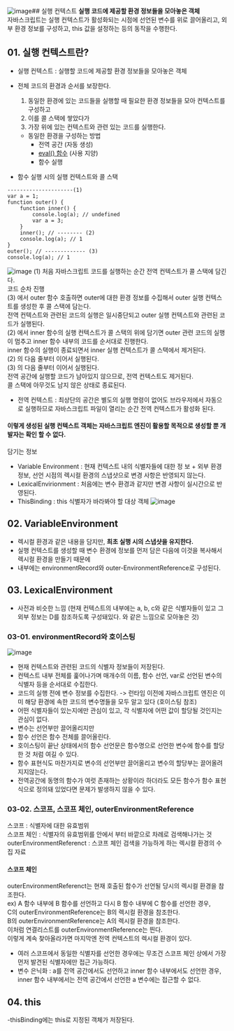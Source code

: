 ![image](https://github.com/user-attachments/assets/87dabf3a-a42b-42f8-a70f-cee561aed983)## 실행 컨텍스트
<b>실행 코드에 제공할 환경 정보들을 모아놓은 객체</b> <br>
자바스크립트는 실행 컨텍스트가 활성화되는 시점에 선언된 변수를 위로 끌어올리고, 외부 환경 정보를 구성하고, this 값을 설정하는 등의 동작을 수행한다.

## 01. 실행 컨텍스트란?
- 실행 컨텍스트 : 실행할 코드에 제공할 환경 정보들을 모아놓은 객체
- 전체 코드의 환경과 순서를 보장한다.
  1. 동일한 환경에 있는 코드들을 실행할 때 필요한 환경 정보들을 모아 컨텍스트를 구성하고
  2. 이를 콜 스택에 쌓았다가
  3. 가장 위에 있는 컨텍스트와 관련 있는 코드를 실행한다.
  - 동일한 환경을 구성하는 방법
    - 전역 공간 (자동 생성)
    - [eval() 함수](https://www.youtube.com/shorts/mgdCHjJjR4M) (사용 지양)
    - 함수 실행

- 함수 실행 시의 실행 컨텍스트와 콜 스택
```
---------------------(1)
var a = 1; 
function outer() {
    function inner() {
        console.log(a); // undefined
        var a = 3;
    }
    inner(); // -------- (2)
    console.log(a); // 1
}
outer(); // ------------- (3)
console.log(a); // 1
```
![image](https://github.com/user-attachments/assets/0b1ba9fd-c955-4c70-aebb-1ffcae836416)
(1) 처음 자바스크립트 코드를 실행하는 순간 전역 컨텍스트가 콜 스택에 담긴다. <br>
코드 순차 진행 <br>
(3) 에서 outer 함수 호출하면 outer에 대한 환경 정보를 수집해서 outer 실행 컨텍스트를 생성한 후 콜 스택에 담는다. <br>
전역 컨텍스트와 관련된 코드의 실행은 일시중단되고 outer 실행 컨텍스트와 관련된 코드가 실행된다. <br>
(2) 에서 inner 함수의 실행 컨텍스트가 콜 스택의 위에 담기면 outer 관련 코드의 실행이 멈추고 inner 함수 내부의 코드를 순서대로 진행한다. <br>
inner 함수의 실행이 종료되면서 inner 실행 컨텍스트가 콜 스택에서 제거된다. <br>
(2) 의 다음 줄부터 이어서 실행된다.<br>
(3) 의 다음 줄부터 이어서 실행된다. <br>
전역 공간에 실행할 코드가 남아있지 않으므로, 전역 컨텍스트도 제거된다. <br>
콜 스택에 아무것도 남지 않은 상태로 종료된다. <br>

- 전역 컨텍스트 : 최상단의 공간은 별도의 실행 명령이 없어도 브라우저에서 자동으로 실행하므로 자바스크립트 파일이 열리는 순간 전역 컨텍스트가 활성화 된다.

#### 이렇게 생성된 실행 컨텍스트 객체는 자바스크립트 엔진이 활용할 목적으로 생성할 뿐 개발자는 확인 할 수 없다.
담기는 정보
- Variable Environment : 현재 컨텍스트 내의 식별자들에 대한 정 보 + 외부 환경 정보, 선언 시점의 렉시컬 환경의 스냅샷으로 변경 사항은 반영되지 않는다. 
- LexicalEnvirionment : 처음에는 변수 환경과 같지만 변경 사항이 실시간으로 반영된다.
- ThisBinding : this 식별자가 바라봐야 할 대상 객체
![image](https://github.com/user-attachments/assets/a04cf13b-ba31-4df5-bbce-51b4b7988cf1)

## 02. VariableEnvironment
- 렉시컬 환경과 같은 내용을 담지만, <b>최초 실행 시의 스냅샷을 유지한다.</b>
- 실행 컨텍스트를 생성할 때 변수 환경에 정보를 먼저 담은 다음에 이것을 복사해서 렉시컬 환경을 만들기 때문에
- 내부에는 environmentRecord와 outer-EnvironmentReference로 구성된다.

## 03. LexicalEnvironment
- 사전과 비슷한 느낌 (현재 컨텍스트의 내부에는 a, b, c와 같은 식별자들이 있고 그 외부 정보는 D를 참조하도록 구성돼있다. 와 같은 느낌으로 모아놓은 것)

### 03-01. environmentRecord와 호이스팅
![image](https://github.com/user-attachments/assets/1276eb21-70a8-4ede-a9af-97dbbbf92a73)
- 현재 컨텍스트와 관련된 코드의 식별자 정보들이 저장된다.
- 컨텍스트 내부 전체를 훑어나가며 매개수의 이름, 함수 선언, var로 선언된 변수의 식별자 등을 순서대로 수집한다.
- 코드의 실행 전에 변수 정보를 수집한다. -> 런타임 이전에 자바스크립트 엔진은 이미 해당 환경에 속한 코드의 변수명들을 모두 알고 있다 (호이스팅 참조)
- 어떤 식별자들이 있는지에만 관심이 있고, 각 식별자에 어떤 값이 할당될 것인지는 관심이 없다.
- 변수는 선언부만 끌어올리지만
- 함수 선언은 함수 전체를 끌어올린다.
- 호이스팅이 끝난 상태에서의 함수 선언문은 함수명으로 선언한 변수에 함수를 할당한 것 처럼 여길 수 있다.
- 함수 표현식도 마찬가지로 변수의 선언부만 끌어올리고 변수의 할당부는 끌어올려지지않는다.
- 전역공간에 동명의 함수가 여럿 존재하는 상황이라 하더라도 모든 함수가 함수 표현식으로 정의돼 있었다면 문제가 발생하지 않을 수 있다.

### 03-02. 스코프, 스코프 체인, outerEnvironmentReference
스코프 : 식별자에 대한 유효범위 <br>
스코프 체인 : 식별자의 유효범위를 안에서 부터 바깥으로 차례로 검색해나가는 것 <br>
outerEnvironmentReferenct : 스코프 체인 검색을 가능하게 하는 렉시컬 환경의 수집 자료 <br>

#### 스코프 체인
outerEnvironmentReferenct는 현재 호출된 함수가 선언될 당시의 렉시컬 환경을 참조한다. <br>
ex) A 함수 내부에 B 함수를 선언하고 다시 B 함수 내부에 C 함수를 선언한 경우, <br>
C의 outerEnvironmentReference는 B의 렉시컬 환경을 참조한다. <br>
B의 outerEnvironmentReference는 A의 렉시컬 환경을 참조한다. <br>
이처럼 연결리스트를 outerEnvironmentReference는 띈다. <br>
이렇게 계속 찾아올라가면 마지막엔 전역 컨텍스트의 렉시컬 환경이 있다.
- 여러 스코프에서 동일한 식별자를 선언한 경우에는 무조건 스코프 체인 상에서 가장 먼저 발견된 식별자에만 접근 가능하다.
- 변수 은닉화 : a를 전역 공간에서도 선언하고 inner 함수 내부에서도 선언한 경우, inner 함수 내부에서는 전역 공간에서 선언한 a 변수에는 접근할 수 없다.

## 04. this
-thisBinding에는 this로 지정된 객체가 저장된다.
